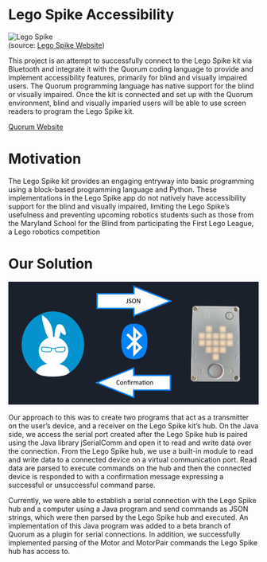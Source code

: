 # Lego Spike Accessibility
![Lego Spike](pictures/legoSpike.jpg)                
(source: [Lego Spike Website](https://education.lego.com/en-us/products/lego-education-spike-prime-set/45678#spike%E2%84%A2-prime))

This project is an attempt to successfully connect to the Lego Spike kit via Bluetooth and integrate it with the Quorum coding language to provide and implement accessibility features, primarily for blind and visually impaired users. The Quorum programming language has native support for the blind or visually impaired. Once the kit is connected and set up with the Quorum environment, blind and visually imparied users will be able to use screen readers to program the Lego Spike kit.

[Quorum Website](https://quorumlanguage.com/)

# Motivation 
The Lego Spike kit provides an engaging entryway into basic programming using a block-based programming language and Python. These implementations in the Lego Spike app do not natively have accessibility support for the
blind and visually impaired, limiting the Lego Spike’s
usefulness and preventing upcoming robotics students such
as those from the Maryland School for the Blind from
participating the First Lego League, a Lego robotics
competition


# Our Solution
![Solution](pictures/solution.jpg) 

Our approach to this was to create two programs that act
as a transmitter on the user’s device, and a receiver on the
Lego Spike kit’s hub.
On the Java side, we access the serial port created after
the Lego Spike hub is paired using the Java library
jSerialComm and open it to read and write data over the
connection.
From the Lego Spike hub, we use a built-in module to
read and write data to a connected device on a virtual
communication port. Read data are parsed to execute
commands on the hub and then the connected device is
responded to with a confirmation message expressing a
successful or unsuccessful command parse.


Currently, we were able to establish a serial connection with the
Lego Spike hub and a computer using a Java program
and send commands as JSON strings, which were then
parsed by the Lego Spike hub and executed. An
implementation of this Java program was added to a beta
branch of Quorum as a plugin for serial connections.
In addition, we successfully implemented parsing of the
Motor and MotorPair commands the Lego Spike hub has
access to.
